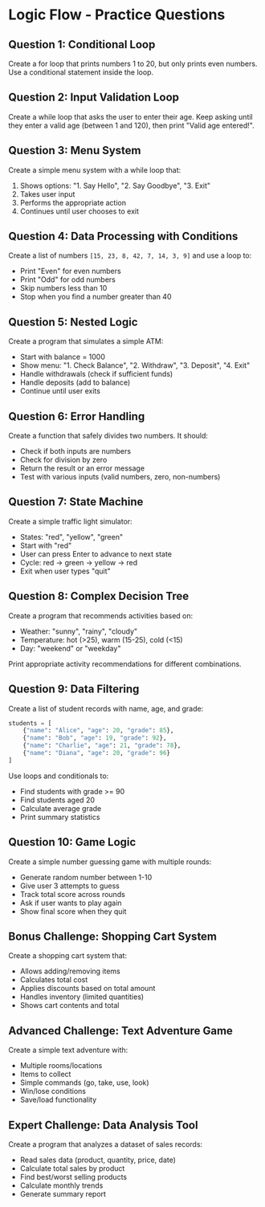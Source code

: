 # Logic Flow - Practice Questions

## Question 1: Conditional Loop
Create a for loop that prints numbers 1 to 20, but only prints even numbers. Use a conditional statement inside the loop.


## Question 2: Input Validation Loop
Create a while loop that asks the user to enter their age. Keep asking until they enter a valid age (between 1 and 120), then print "Valid age entered!".


## Question 3: Menu System
Create a simple menu system with a while loop that:
1. Shows options: "1. Say Hello", "2. Say Goodbye", "3. Exit"
2. Takes user input
3. Performs the appropriate action
4. Continues until user chooses to exit


## Question 4: Data Processing with Conditions
Create a list of numbers `[15, 23, 8, 42, 7, 14, 3, 9]` and use a loop to:
- Print "Even" for even numbers
- Print "Odd" for odd numbers
- Skip numbers less than 10
- Stop when you find a number greater than 40


## Question 5: Nested Logic
Create a program that simulates a simple ATM:
- Start with balance = 1000
- Show menu: "1. Check Balance", "2. Withdraw", "3. Deposit", "4. Exit"
- Handle withdrawals (check if sufficient funds)
- Handle deposits (add to balance)
- Continue until user exits


## Question 6: Error Handling
Create a function that safely divides two numbers. It should:
- Check if both inputs are numbers
- Check for division by zero
- Return the result or an error message
- Test with various inputs (valid numbers, zero, non-numbers)


## Question 7: State Machine
Create a simple traffic light simulator:
- States: "red", "yellow", "green"
- Start with "red"
- User can press Enter to advance to next state
- Cycle: red → green → yellow → red
- Exit when user types "quit"


## Question 8: Complex Decision Tree
Create a program that recommends activities based on:
- Weather: "sunny", "rainy", "cloudy"
- Temperature: hot (>25), warm (15-25), cold (<15)
- Day: "weekend" or "weekday"

Print appropriate activity recommendations for different combinations.


## Question 9: Data Filtering
Create a list of student records with name, age, and grade:
```python
students = [
    {"name": "Alice", "age": 20, "grade": 85},
    {"name": "Bob", "age": 19, "grade": 92},
    {"name": "Charlie", "age": 21, "grade": 78},
    {"name": "Diana", "age": 20, "grade": 96}
]
```

Use loops and conditionals to:
- Find students with grade >= 90
- Find students aged 20
- Calculate average grade
- Print summary statistics


## Question 10: Game Logic
Create a simple number guessing game with multiple rounds:
- Generate random number between 1-10
- Give user 3 attempts to guess
- Track total score across rounds
- Ask if user wants to play again
- Show final score when they quit


## Bonus Challenge: Shopping Cart System
Create a shopping cart system that:
- Allows adding/removing items
- Calculates total cost
- Applies discounts based on total amount
- Handles inventory (limited quantities)
- Shows cart contents and total


## Advanced Challenge: Text Adventure Game
Create a simple text adventure with:
- Multiple rooms/locations
- Items to collect
- Simple commands (go, take, use, look)
- Win/lose conditions
- Save/load functionality


## Expert Challenge: Data Analysis Tool
Create a program that analyzes a dataset of sales records:
- Read sales data (product, quantity, price, date)
- Calculate total sales by product
- Find best/worst selling products
- Calculate monthly trends
- Generate summary report

